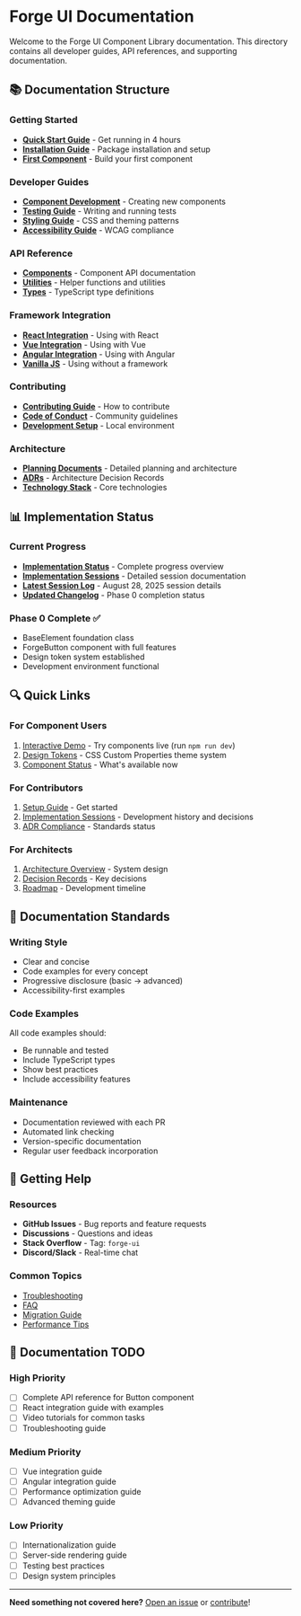 # Forge UI Documentation

Welcome to the Forge UI Component Library documentation. This directory contains all developer guides, API references, and supporting documentation.

## 📚 Documentation Structure

### Getting Started
- **[Quick Start Guide](../plans/quick-start-guide.md)** - Get running in 4 hours
- **[Installation Guide](./guides/installation.md)** - Package installation and setup
- **[First Component](./guides/first-component.md)** - Build your first component

### Developer Guides
- **[Component Development](./guides/component-development.md)** - Creating new components
- **[Testing Guide](./guides/testing.md)** - Writing and running tests
- **[Styling Guide](./guides/styling.md)** - CSS and theming patterns
- **[Accessibility Guide](./guides/accessibility.md)** - WCAG compliance

### API Reference
- **[Components](./api/components/)** - Component API documentation
- **[Utilities](./api/utilities/)** - Helper functions and utilities
- **[Types](./api/types/)** - TypeScript type definitions

### Framework Integration
- **[React Integration](./guides/react-integration.md)** - Using with React
- **[Vue Integration](./guides/vue-integration.md)** - Using with Vue
- **[Angular Integration](./guides/angular-integration.md)** - Using with Angular
- **[Vanilla JS](./guides/vanilla-js.md)** - Using without a framework

### Contributing
- **[Contributing Guide](./CONTRIBUTING.md)** - How to contribute
- **[Code of Conduct](./CODE_OF_CONDUCT.md)** - Community guidelines
- **[Development Setup](./guides/development-setup.md)** - Local environment

### Architecture
- **[Planning Documents](../plans/)** - Detailed planning and architecture
- **[ADRs](../plans/adrs/)** - Architecture Decision Records
- **[Technology Stack](../plans/architecture/technology-stack.md)** - Core technologies

## 📊 Implementation Status

### Current Progress
- **[Implementation Status](./IMPLEMENTATION_STATUS.md)** - Complete progress overview
- **[Implementation Sessions](./implementation-sessions/)** - Detailed session documentation
- **[Latest Session Log](./implementation-sessions/2025-08-28-session.md)** - August 28, 2025 session details
- **[Updated Changelog](../CHANGELOG.md)** - Phase 0 completion status

### Phase 0 Complete ✅
- BaseElement foundation class
- ForgeButton component with full features
- Design token system established
- Development environment functional

## 🔍 Quick Links

### For Component Users
1. [Interactive Demo](../demo/index.html) - Try components live (run `npm run dev`)
2. [Design Tokens](../src/tokens/base.css) - CSS Custom Properties theme system
3. [Component Status](./IMPLEMENTATION_STATUS.md#component-implementation-status) - What's available now

### For Contributors
1. [Setup Guide](./CONTRIBUTING.md#setup) - Get started
2. [Implementation Sessions](./implementation-sessions/) - Development history and decisions
3. [ADR Compliance](./IMPLEMENTATION_STATUS.md#adr-compliance-matrix) - Standards status

### For Architects
1. [Architecture Overview](../plans/architecture/component-architecture.md) - System design
2. [Decision Records](../plans/adrs/) - Key decisions
3. [Roadmap](../plans/implementation-roadmap.md) - Development timeline

## 📖 Documentation Standards

### Writing Style
- Clear and concise
- Code examples for every concept
- Progressive disclosure (basic → advanced)
- Accessibility-first examples

### Code Examples
All code examples should:
- Be runnable and tested
- Include TypeScript types
- Show best practices
- Include accessibility features

### Maintenance
- Documentation reviewed with each PR
- Automated link checking
- Version-specific documentation
- Regular user feedback incorporation

## 🚀 Getting Help

### Resources
- **GitHub Issues** - Bug reports and feature requests
- **Discussions** - Questions and ideas
- **Stack Overflow** - Tag: `forge-ui`
- **Discord/Slack** - Real-time chat

### Common Topics
- [Troubleshooting](./guides/troubleshooting.md)
- [FAQ](./FAQ.md)
- [Migration Guide](./guides/migration.md)
- [Performance Tips](./guides/performance.md)

## 📝 Documentation TODO

### High Priority
- [ ] Complete API reference for Button component
- [ ] React integration guide with examples
- [ ] Video tutorials for common tasks
- [ ] Troubleshooting guide

### Medium Priority
- [ ] Vue integration guide
- [ ] Angular integration guide
- [ ] Performance optimization guide
- [ ] Advanced theming guide

### Low Priority
- [ ] Internationalization guide
- [ ] Server-side rendering guide
- [ ] Testing best practices
- [ ] Design system principles

---

**Need something not covered here?** [Open an issue](https://github.com/your-org/forge/issues) or [contribute](./CONTRIBUTING.md)!